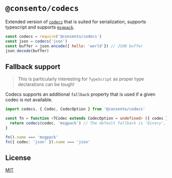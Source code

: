 # `@consento/codecs`

Extended version of [`codecs`](https://github.com/mafintosh/codecs) that is suited for serialization, supports typescript
and supports [`msgpack`](https://github.com/msgpack/msgpack-javascript).

```js
const codecs = require('@consento/codecs')
const json = codecs('json')
const buffer = json.encode({ hello: 'world'}) // JSON buffer
json.decode(buffer)
```

## Fallback support

> This is particularly interesting for `TypeScript` as proper type declarations can be tough!

Codecs supports an additional `fallback` property that is used if a given codec is not available.

```typescript
import codecs, { Codec, CodecOption } from '@consento/codecs'

const fn = function <TCodec extends CodecOption = undefined> ({ codec }: { codec?: TCodec } = {}): Codec<TCodec, 'msgpack'> {
  return codecs(codec, 'msgpack') // The default fallback is 'binary', here we change it to 'msgpack'
}

fn().name === 'msgpack'
fn({ codec: 'json' }).name === 'json'
```

## License

[MIT](./LICENSE)

